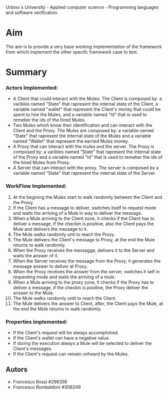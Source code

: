 Urbino`s University - Applied computer science - Programming languages and software verification.

# Aim
The aim is to provide a very base working implementation of the framework from which implement the other specifc framework case to test.  

# Summary   

### Actors Implemented:

- A Client that could interact with the Mules. The Client is composed by: a varibles named "State" that rapresent the internal state of the Client, a variable named "wallet" that represent the Client's money that could be spent to hire the Mules, and a variable named "Id" that is used to remeber the ids of the hired Mules.   
- Two Mules which know their identification and can interact with the Client and the Proxy. The Mules are composed by: a variable named "State" that rapresent the internal state of the Mules and a variable named "Wallet" that represent the earned Mules money.
- A Proxy that can interact with the mules and the server. The Proxy is composed by: a varibles named "State" that rapresent the internal state of the Proxy and a variable named "Id" that is used to remeber the ids of the hired Mules from Proxy.
- A Server that can interact with the proxy. The server is composed by a variable named "State" that rapresent the internal state of the Server.

### WorkFlow Implemented:
1. At the begining the Mules start to walk randomly between the Client and the Proxy. 
2. If the Client has a message to deliver, switches itself to request mode and waits the arriving of a Mule in way to deliver the message.
3. When a Mule arriving to the Client zone, it checks if the Client has to deliver a message, if the checkin is positive, also the Client pays the Mule and delivers the message to it.
4. The Mule walks randomly unti to reach the Proxy.
5. The Mule delivers the Client's message to Proxy, at the end the Mule returns to walk randomly.
6. When the Proxy receives the messagge, delivers it to the Server and waits the answer of it.
7. When the Server receives the message from the Proxy, it generates the message answer to deliver at Proxy.
8. When the Proxy receives the answer from the server, switches it self in requesting mode and waits the arriving of a mule. 
9. When a Mule arriving to the proxy zone, it checks if the Proxy has to deliver a message, if the checkin is positive, the Proxy deliver the answer to the Mule.
10. The Mule walks randomly until to reach the Client.
11. The Mule delivers the answer to Client, after, the Client pays the Mule, at the end the Mule returns to walk randomly.

### Properties implemented:
- If the Client's request will be always accomplished. 
- If the Client's wallet can have a negative value.
- If during the esecution always a Mule will be selected to deliver the Client's messages.
- If the Client's request can remain unheard by the Mules.

## Autors 
- Francesco Rossi #298356
- Francesco Rombaldoni #306249

